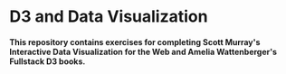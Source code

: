 # D3 and Data Visualization

#### This repository contains exercises for completing Scott Murray's Interactive Data Visualization for the Web and Amelia Wattenberger's Fullstack D3 books.
